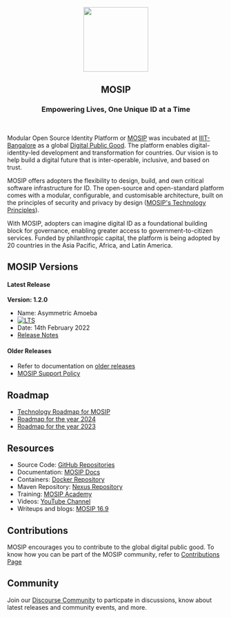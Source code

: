 <div align="center">
    <a href="https://mosip.io/#1">
        <img src="https://github.com/rohitrrai/mosip/assets/98941812/8d4705b9-7245-4df4-9559-e5018bb52a73" width="150" height="150">
    </a>
    <h2>MOSIP</h2>
    <p align="center">
        <h3>Empowering Lives, One Unique ID at a Time</h3>
    </p>
</div>
<br/>

Modular Open Source Identity Platform or [MOSIP](https://mosip.io/mosip_project) was incubated at [IIIT-Bangalore](https://iiitb.ac.in/) as a global [Digital Public Good](https://github.com/DPGAlliance). The platform enables digital-identity-led development and transformation for countries. Our vision is to help build a digital future that is inter-operable, inclusive, and based on trust.
 
MOSIP offers adopters the flexibility to design, build, and own critical software infrastructure for ID. The open-source and open-standard platform comes with a modular, configurable, and customisable architecture, built on the principles of security and privacy by design ([MOSIP's Technology Principles](https://docs.mosip.io/1.2.0/roadmap#principles-and-vision)). 
 
With MOSIP, adopters can imagine digital ID as a foundational building block for governance, enabling greater access to government-to-citizen services. Funded by philanthropic capital, the platform is being adopted by 20 countries in the Asia Pacific, Africa, and Latin America. 

## MOSIP Versions
#### Latest Release

**Version: 1.2.0**
* Name: Asymmetric Amoeba 
* <a href="https://docs.mosip.io/1.2.0/releases/support-policy" rel="nofollow"><img src="https://img.shields.io/badge/Support-Long%20Term%20Support-blue?style=plastic" alt="LTS"></a>
* Date: 14th February 2022
* [Release Notes](release/1.2.0/release-notes.md)

#### Older Releases

* Refer to documentation on [older releases](https://docs.mosip.io/1.1.5/mosip-releases)
* [MOSIP Support Policy](https://docs.mosip.io/1.2.0/support-policy)

## Roadmap 
* [Technology Roadmap for MOSIP](https://docs.mosip.io/1.2.0/roadmap)
* [Roadmap for the year 2024](https://docs.mosip.io/1.2.0/roadmap/roadmap-2024-2025)
* [Roadmap for the year 2023](https://docs.mosip.io/1.2.0/roadmap/roadmap-2023-2024)

## Resources
* Source Code: [GitHub Repositories](https://github.com/mosip)
* Documentation: [MOSIP Docs](https://docs.mosip.io/1.2.0)  
* Containers: [Docker Repository](https://hub.docker.com/u/mosipid)
* Maven Repository: [Nexus Repository](https://oss.sonatype.org/service/local/repositories/snapshots/content/io/mosip/)
* Training: [MOSIP Academy](https://academy.mosip.io)
* Videos: [YouTube Channel](https://www.youtube.com/@mosip16)
* Writeups and blogs: [MOSIP 16.9](https://mosip.io/mosip16.9)

## Contributions 
MOSIP encourages you to contribute to the global digital public good. To know how you can be part of the MOSIP community, refer to [Contributions Page](https://docs.mosip.io/platform/contribute)

## Community
Join our [Discourse Community](https://community.mosip.io) to particpate in discussions, know about latest releases and community events, and more.

